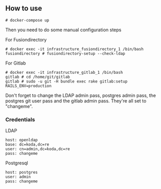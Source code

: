 How to use
----------

    # docker-compose up

Then you need to do some manual configuration steps

For Fusiondirectory

    # docker exec -it infrastructure_fusiondirectory_1 /bin/bash
    fusiondirectory # fusiondirectory-setup --check-ldap

For Gitlab

    # docker exec -it infrastructure_gitlab_1 /bin/bash
    gitlab # cd /home/git/gitlab
    gitlab # sudo -u git -H bundle exec rake gitlab:setup RAILS_ENV=production

Don't forget to change the LDAP admin pass, postgres admin pass, the postgres
git user pass and the gitlab admin pass. They're all set to "changeme".

### Credentials

LDAP

    host: openldap
    base: dc=koda,dc=re
    user: cn=admin,dc=koda,dc=re
    pass: changeme

Postgresql

    host: postgres
    user: admin
    pass: changeme
